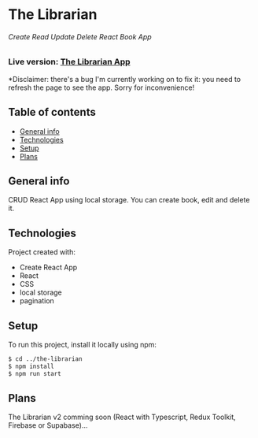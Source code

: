 # The Librarian

###### Create Read Update Delete React Book App

### Live version: [The Librarian App](https://z-the-librarian.netlify.app/)

\*Disclaimer: there's a bug I'm currently working on to fix it: you need to refresh the page to see the app. Sorry for inconvenience!

## Table of contents

- [General info](#general-info)
- [Technologies](#technologies)
- [Setup](#setup)
- [Plans](#plans)

## General info

CRUD React App using local storage. You can create book, edit and delete it.

## Technologies

Project created with:

- Create React App
- React
- CSS
- local storage
- pagination

## Setup

To run this project, install it locally using npm:

```bash
$ cd ../the-librarian
$ npm install
$ npm run start
```

## Plans

The Librarian v2 comming soon (React with Typescript, Redux Toolkit, Firebase or Supabase)...
